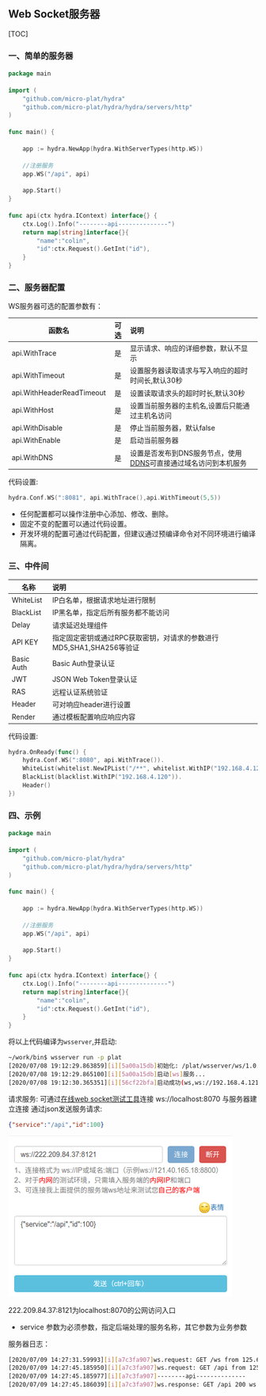 Web Socket服务器
----------------------

[TOC]

### 一、简单的服务器
```go
package main

import (
    "github.com/micro-plat/hydra"
    "github.com/micro-plat/hydra/hydra/servers/http"
)

func main() {
  
    app := hydra.NewApp(hydra.WithServerTypes(http.WS))

    //注册服务
    app.WS("/api", api)
    
    app.Start()
}

func api(ctx hydra.IContext) interface{} {
    ctx.Log().Info("--------api--------------")
    return map[string]interface{}{
        "name":"colin",
        "id":ctx.Request().GetInt("id"),
    }
}
```

### 二、服务器配置

WS服务器可选的配置参数有：

|函数名|可选|说明|
|-----|:----:|:----|
|api.WithTrace|是|显示请求、响应的详细参数，默认不显示|
|api.WithTimeout|是|设置服务器读取请求与写入响应的超时时间长,默认30秒|
|api.WithHeaderReadTimeout|是|设置读取请求头的超时时长,默认30秒|
|api.WithHost|是|设置当前服务器的主机名,设置后只能通过主机名访问|
|api.WithDisable|是|停止当前服务器，默认false|
|api.WithEnable|是|启动当前服务器|
|api.WithDNS|是|设置是否发布到DNS服务节点，使用[DDNS](https://github.com/micro-plat/ddns)可直接通过域名访问到本机服务|

代码设置:
```go
hydra.Conf.WS(":8081", api.WithTrace(),api.WithTimeout(5,5))
```


* 任何配置都可以操作注册中心添加、修改、删除。
* 固定不变的配置可以通过代码设置。
* 开发环境的配置可通过代码配置，但建议通过预编译命令对不同环境进行编译隔离。

### 三、中件间

|名称|说明|
|-----|:-----|
|WhiteList|IP白名单，根据请求地址进行限制|
|BlackList|IP黑名单，指定后所有服务都不能访问|
|Delay|请求延迟处理组件|
|API KEY|指定固定密钥或通过RPC获取密钥，对请求的参数进行MD5,SHA1,SHA256等验证|
|Basic Auth|Basic Auth登录认证|
|JWT|JSON Web Token登录认证|
|RAS|远程认证系统验证|
|Header|可对响应header进行设置|
|Render|通过模板配置响应响应内容|


代码设置:
```go
hydra.OnReady(func() {
	hydra.Conf.WS(":8080", api.WithTrace()).		
	WhiteList(whitelist.NewIPList("/**", whitelist.WithIP("192.168.4.121"))).
	BlackList(blacklist.WithIP("192.168.4.120")).	
	Header()
})
```



### 四、示例


```go
package main

import (
    "github.com/micro-plat/hydra"
    "github.com/micro-plat/hydra/hydra/servers/http"
)

func main() {
    
    app := hydra.NewApp(hydra.WithServerTypes(http.WS))

    //注册服务
    app.WS("/api", api)
    
    app.Start()
}

func api(ctx hydra.IContext) interface{} {
    ctx.Log().Info("--------api--------------")
    return map[string]interface{}{
        "name":"colin",
        "id":ctx.Request().GetInt("id"),
    }
}
```

将以上代码编译为`wsserver`,并启动:

```sh
~/work/bin$ wsserver run -p plat
[2020/07/08 19:12:29.863859][i][5a00a15db]初始化: /plat/wsserver/ws/1.0.0/conf
[2020/07/08 19:12:29.865100][i][5a00a15db]启动[ws]服务...
[2020/07/08 19:12:30.365351][i][56cf22bfa]启动成功(ws,ws://192.168.4.121:8070,1)

```

请求服务:
可通过[在线web socket测试工具](http://www.websocket-test.com/)连接 ws://localhost:8070 与服务器建立连接
通过json发送服务请求:
```json
{"service":"/api","id":100}
```

![在线发送](../src/ws01.png)

222.209.84.37:8121为localhost:8070的公网访问入口

* service 参数为必须参数，指定后端处理的服务名称，其它参数为业务参数


服务器日志：


```sh
[2020/07/09 14:27:31.59993][i][a7c3fa907]ws.request: GET /ws from 125.69.28.75
[2020/07/09 14:27:45.185950][i][a7c3fa907]ws.request: GET /api from 125.69.28.75
[2020/07/09 14:27:45.185977][i][a7c3fa907]--------api--------------
[2020/07/09 14:27:45.186039][i][a7c3fa907]ws.response: GET /api 200 ws 94.211µs
```